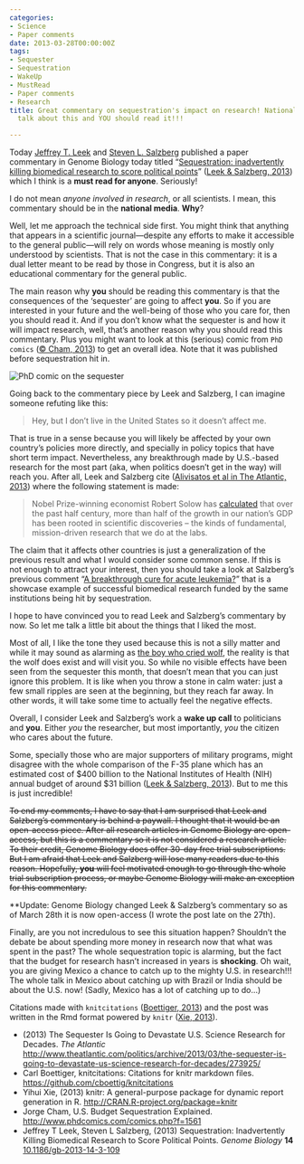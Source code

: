 ```yaml
---
categories:
- Science
- Paper comments
date: 2013-03-28T00:00:00Z
tags:
- Sequester
- Sequestration
- WakeUp
- MustRead
- Paper comments
- Research
title: Great commentary on sequestration's impact on research! National media should
  talk about this and YOU should read it!!!

---
```


<p>Today <a href="http://www.biostat.jhsph.edu/%7Ejleek/">Jeffrey T. Leek</a> and <a href="http://en.wikipedia.org/wiki/Steven_Salzberg">Steven L. Salzberg</a> published a paper commentary in Genome Biology today titled “<a href="http://genomebiology.com/2013/14/3/109">Sequestration: inadvertently killing biomedical research to score political points</a>” (<span class="showtooltip" title="Leek J and Salzberg S (2013). Sequestration: Inadvertently  Killing Biomedical Research to Score Political Points. _Genome  Biology_, *14*. ISSN 1465-6906,   http://dx.doi.org/10.1186/gb-2013-14-3-109."><a href="http://dx.doi.org/10.1186/gb-2013-14-3-109">Leek &amp; Salzberg, 2013</a></span>) which I think is a <strong>must read for anyone</strong>. Seriously!</p>
<p>I do not mean <em>anyone involved in research</em>, or all scientists. I mean, this commentary should be in the <strong>national media</strong>. <strong>Why</strong>?</p>
<p>Well, let me approach the technical side first. You might think that anything that appears in a scientific journal—despite any efforts to make it accessible to the general public—will rely on words whose meaning is mostly only understood by scientists. That is not the case in this commentary: it is a dual letter meant to be read by those in Congress, but it is also an educational commentary for the general public.</p>
<p>The main reason why <strong>you</strong> should be reading this commentary is that the consequences of the &#8216;sequester&#8217; are going to affect <strong>you</strong>. So if you are interested in your future and the well-being of those who you care for, then you should read it. And if you don&#8217;t know what the sequester is and how it will impact research, well, that&#8217;s another reason why you should read this commentary. Plus you might want to look at this (serious) comic from <code>PhD comics</code> (<span class="showtooltip" title="Cham J (2013). U.S. Budget Sequestration Explained.   http://www.phdcomics.com/comics.php?f=1561."><a href="http://www.phdcomics.com/comics.php?f=1561">© Cham, 2013</a></span>) to get an overall idea. Note that it was published before sequestration hit in.</p>
<p><img alt="PhD comic on the sequester" src="http://www.phdcomics.com/comics/archive/phd021513s.gif"/></p>
<p>Going back to the commentary piece by Leek and Salzberg, I can imagine someone refuting like this:</p>

> <p>Hey, but I don&#8217;t live in the United States so it doesn&#8217;t affect me.</p>

<p>That is true in a sense because you will likely be affected by your own country&#8217;s policies more directly, and specially in policy topics that have short term impact. Nevertheless, any breakthrough made by U.S.-based research for the most part (aka, when politics doesn&#8217;t get in the way) will reach you. After all, Leek and Salzberg cite (<span class="showtooltip" title="(2013). The Sequester Is Going to Devastate U.S. Science Research  for Decades.   http://www.theatlantic.com/politics/archive/2013/03/the-sequester-is-going-to-devastate-us-science-research-for-decades/273925/  [Online. last-accessed: 2013-03-28 03:33:46].   http://www.theatlantic.com/politics/archive/2013/03/the-sequester-is-going-to-devastate-us-science-research-for-decades/273925/."><a href="http://www.theatlantic.com/politics/archive/2013/03/the-sequester-is-going-to-devastate-us-science-research-for-decades/273925/">Alivisatos et al in The Atlantic, 2013</a></span>) where the following statement is made:</p>

> <p>Nobel Prize-winning economist Robert Solow has <a href="http://magazine.amstat.org/blog/2011/03/01/econgrowthmar11/">calculated</a> that over the past half century, more than half of the growth in our nation&#8217;s GDP has been rooted in scientific discoveries – the kinds of fundamental, mission-driven research that we do at the labs.</p>
<p>The claim that it affects other countries is just a generalization of the previous result and what I would consider some common sense. If this is not enough to attract your interest, then you should take a look at Salzberg&#8217;s previous comment “<a href="http://genome.fieldofscience.com/2013/03/a-breakthrough-cure-for-acute-leukemia.html">A breakthrough cure for acute leukemia?</a>” that is a showcase example of successful biomedical research funded by the same institutions being hit by sequestration.</p>
<p>I hope to have convinced you to read Leek and Salzberg&#8217;s commentary by now. So let me talk a little bit about the things that I liked the most.</p>
<p>Most of all, I like the tone they used because this is not a silly matter and while it may sound as alarming as <a href="http://en.wikipedia.org/wiki/The_Boy_Who_Cried_Wolf">the boy who cried wolf</a>, the reality is that the wolf does exist and will visit you. So while no visible effects have been seen from the sequester this month, that doesn&#8217;t mean that you can just ignore this problem. It is like when you throw a stone in calm water: just a few small ripples are seen at the beginning, but they reach far away. In other words, it will take some time to actually feel the negative effects.</p>
<p>Overall, I consider Leek and Salzberg&#8217;s work a <strong>wake up call</strong> to politicians and <strong>you</strong>. Either <em>you</em> the researcher, but most importantly, <em>you</em> the citizen who cares about the future.</p>
<p>Some, specially those who are major supporters of military programs, might disagree with the whole comparison of the F-35 plane which has an estimated cost of $400 billion to the National Institutes of Health (NIH) annual budget of around $31 billion (<span class="showtooltip" title="Leek J and Salzberg S (2013). Sequestration: Inadvertently  Killing Biomedical Research to Score Political Points. _Genome  Biology_, *14*. ISSN 1465-6906,   http://dx.doi.org/10.1186/gb-2013-14-3-109."><a href="http://dx.doi.org/10.1186/gb-2013-14-3-109">Leek &amp; Salzberg, 2013</a></span>). But to me this is just incredible!</p>
<p><strike>To end my comments, I have to say that I am surprised that Leek and Salzberg&#8217;s commentary is behind a paywall. I thought that it would be an open-access piece. After all research articles in Genome Biology are open-access, but this is a commentary so it is not considered a research article. To their credit, Genome Biology does offer 30-day free trial subscriptions. But I am afraid that Leek and Salzberg will lose many readers due to this reason. Hopefully, <strong>you</strong> will feel motivated enough to go through the whole trial subscription process, or maybe Genome Biology will make an exception for this commentary.</strike></p>
<p>**Update: Genome Biology changed Leek &amp; Salzberg&#8217;s commentary so <span>as of March 28th </span><span>it is now open-access (I wrote the post late on the 27th).</span></p>
<p>Finally, are you not incredulous to see this situation happen? Shouldn&#8217;t the debate be about spending more money in research now that what was spent in the past? The whole sequestration topic is alarming, but the fact that the budget for research hasn&#8217;t increased in years is <strong>shocking</strong>. Oh wait, you are giving Mexico a chance to catch up to the mighty U.S. in research!!! The whole talk in Mexico about catching up with Brazil or India should be about the U.S. now! (Sadly, Mexico has a lot of catching up to do…)</p>
<p>Citations made with <code>knitcitations</code> (<span class="showtooltip" title="Boettiger C (2013). _knitcitations: Citations for knitr markdown  files_. R package version 0.4-4,   https://github.com/cboettig/knitcitations."><a href="https://github.com/cboettig/knitcitations">Boettiger, 2013</a></span>) and the post was written in the Rmd format powered by <code>knitr</code> (<span class="showtooltip" title="Xie Y (2013). _knitr: A general-purpose package for dynamic report  generation in R_. R package version 1.1,   http://CRAN.R-project.org/package=knitr."><a href="http://CRAN.R-project.org/package=knitr">Xie, 2013</a></span>).</p>
<ul><li>(2013) The Sequester Is Going to Devastate U.S. Science Research for Decades. <em>The Atlantic</em> <a href="http://www.theatlantic.com/politics/archive/2013/03/the-sequester-is-going-to-devastate-us-science-research-for-decades/273925/"><a href="http://www.theatlantic.com/politics/archive/2013/03/the-sequester-is-going-to-devastate-us-science-research-for-decades/273925/">http://www.theatlantic.com/politics/archive/2013/03/the-sequester-is-going-to-devastate-us-science-research-for-decades/273925/</a></a></li>
<li>Carl Boettiger, knitcitations: Citations for knitr markdown files. <a href="https://github.com/cboettig/knitcitations"><a href="https://github.com/cboettig/knitcitations">https://github.com/cboettig/knitcitations</a></a></li>
<li>Yihui Xie, (2013) knitr: A general-purpose package for dynamic report generation in R. <a href="http://CRAN.R-project.org/package=knitr"><a href="http://CRAN.R-project.org/package=knitr">http://CRAN.R-project.org/package=knitr</a></a></li>
<li>Jorge Cham, U.S. Budget Sequestration Explained. <a href="http://www.phdcomics.com/comics.php?f=1561"><a href="http://www.phdcomics.com/comics.php?f=1561">http://www.phdcomics.com/comics.php?f=1561</a></a></li>
<li>Jeffrey T Leek, Steven L Salzberg, (2013) Sequestration: Inadvertently Killing Biomedical Research to Score Political Points. <em>Genome Biology</em> <strong>14</strong> <a href="http://dx.doi.org/10.1186/gb-2013-14-3-109">10.1186/gb-2013-14-3-109</a></li>
</ul>
